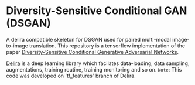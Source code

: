 # Diversity-Sensitive Conditional GAN (DSGAN)
A delira compatible skeleton for DSGAN used for paired multi-modal image-to-image translation. 
This repository is a tensorflow implementation of the paper [Diversity-Sensitive Conditional
Generative Adversarial Networks](https://arxiv.org/abs/1901.09024).

[Delira](https://github.com/delira-dev/delira) is a deep learning library which facilates data-loading, data sampling, augmentations, training routine, training monitoring and so on. `Note`: This code was developed on 'tf_features' branch of Delira.
